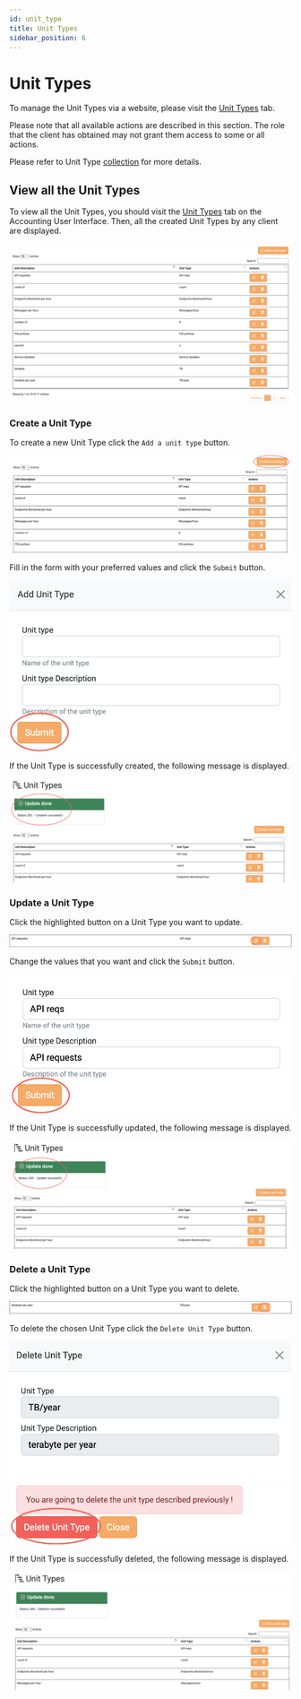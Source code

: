 ```yaml
---
id: unit_type
title: Unit Types
sidebar_position: 6
---
```


# Unit Types

To manage the Unit Types via a website, please visit the
[Unit Types](https://accounting.eosc-portal.eu/unit-types) tab.

Please note that all available actions are described in this section. The role
that the client has obtained may not grant them access to some or all actions.

Please refer to Unit Type [collection](/docs/api/unit_type.md) for more
details.

## View all the Unit Types

To view all the Unit Types, you should visit the [Unit Types](https://accounting.eosc-portal.eu/unit-types)
tab on the Accounting User Interface.
Then, all the created Unit Types by any client are displayed.

![](assets/unit_type/unit_types.png)

### Create a Unit Type

To create a new Unit Type click the `Add a unit type` button.

![](assets/unit_type/create.png)

Fill in the form with your preferred values and click the `Submit` button.

![](assets/unit_type/submit.png)

If the Unit Type is successfully created, the following message is displayed.

![](assets/unit_type/create_success.png)

### Update a Unit Type

Click the highlighted button on a Unit Type you want to update.

![](assets/unit_type/update.png)

Change the values that you want and click the `Submit` button.

![](assets/unit_type/update_submit.png)

If the Unit Type is successfully updated, the following message is displayed.

![](assets/unit_type/update_success.png)

### Delete a Unit Type

Click the highlighted button on a Unit Type you want to delete.

![](assets/unit_type/delete.png)

To delete the chosen Unit Type click the `Delete Unit Type` button.

![](assets/unit_type/delete_submit.png)

If the Unit Type is successfully deleted, the following message is displayed.

![](assets/unit_type/delete_success.png)
